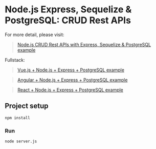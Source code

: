 # Node.js Express, Sequelize & PostgreSQL: CRUD Rest APIs

For more detail, please visit:
> [Node.js CRUD Rest APIs with Express, Sequelize & PostgreSQL example](https://bezkoder.com/node-express-sequelize-postgresql/)

Fullstack:
> [Vue.js + Node.js + Express + PostgreSQL example](https://bezkoder.com/vue-node-express-postgresql/)

> [Angular + Node.js + Express + PostgreSQL example](https://bezkoder.com/angular-node-express-postgresql/)

> [React + Node.js + Express + PostgreSQL example](https://bezkoder.com/react-node-express-postgresql/)

## Project setup
```
npm install
```

### Run
```
node server.js
```
